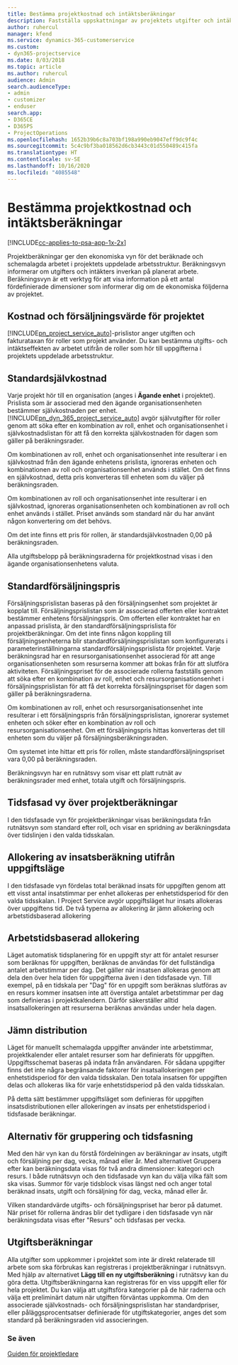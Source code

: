 ```yaml
---
title: Bestämma projektkostnad och intäktsberäkningar
description: Fastställa uppskattningar av projektets utgifter och intäkter i Project Service
author: ruhercul
manager: kfend
ms.service: dynamics-365-customerservice
ms.custom:
- dyn365-projectservice
ms.date: 8/03/2018
ms.topic: article
ms.author: ruhercul
audience: Admin
search.audienceType:
- admin
- customizer
- enduser
search.app:
- D365CE
- D365PS
- ProjectOperations
ms.openlocfilehash: 1652b39b6c8a703bf198a990eb9047eff9dc9f4c
ms.sourcegitcommit: 5c4c9bf3ba018562d6cb3443c01d550489c415fa
ms.translationtype: HT
ms.contentlocale: sv-SE
ms.lasthandoff: 10/16/2020
ms.locfileid: "4085548"
---
```

# <a name="determine-project-cost-and-revenue-estimates"></a>Bestämma projektkostnad och intäktsberäkningar 

[!INCLUDE[cc-applies-to-psa-app-1x-2x](../includes/cc-applies-to-psa-app-1x-2x.md)]

Projektberäkningar ger den ekonomiska vyn för det beräknade och schemalagda arbetet i projektets uppdelade arbetsstruktur. Beräkningsvyn informerar om utgifters och intäkters inverkan på planerat arbete. Beräkningsvyn är ett verktyg för att visa information på ett antal fördefinierade dimensioner som informerar dig om de ekonomiska följderna av projektet.  
  
## <a name="cost-and-sales-value-of-the-project"></a>Kostnad och försäljningsvärde för projektet  
[!INCLUDE[pn_project_service_auto](../includes/pn-project-service-auto.md)]-prislistor anger utgiften och fakturataxan för roller som projekt använder. Du kan bestämma utgifts- och intäktseffekten av arbetet utifrån de roller som hör till uppgifterna i projektets uppdelade arbetsstruktur.  
  
## <a name="cost-price-defaulting"></a>Standardsjälvkostnad  
Varje projekt hör till en organisation (anges i **Ägande enhet** i projektet). Prislista som är associerad med den ägande organisationsenheten bestämmer självkostnaden per enhet. [!INCLUDE[pn_dyn_365_project_service_auto](../includes/pn-dyn-365-project-service-auto.md)] avgör självutgifter för roller genom att söka efter en kombination av roll, enhet och organisationsenhet i självkostnadslistan för att få den korrekta självkostnaden för dagen som gäller på beräkningsrader.  
  
Om kombinationen av roll, enhet och organisationsenhet inte resulterar i en självkostnad från den ägande enhetens prislista, ignoreras enheten och kombinationen av roll och organisationsenhet används i stället. Om det finns en självkostnad, detta pris konverteras till enheten som du väljer på beräkningsraden.  
  
Om kombinationen av roll och organisationsenhet inte resulterar i en självkostnad, ignoreras organisationsenheten och kombinationen av roll och enhet används i stället. Priset används som standard när du har använt någon konvertering om det behövs.  
  
 Om det inte finns ett pris för rollen, är standardsjälvkostnaden 0,00 på beräkningsraden.  
  
 Alla utgiftsbelopp på beräkningsraderna för projektkostnad visas i den ägande organisationsenhetens valuta.  
  
## <a name="sales-price-defaulting"></a>Standardförsäljningspris  
Försäljningsprislistan baseras på den försäljningsenhet som projektet är kopplat till. Försäljningsprislistan som är associerad offerten eller kontraktet bestämmer enhetens försäljningspris. Om offerten eller kontraktet har en anpassad prislista, är den standardförsäljningsprislista för projektberäkningar. Om det inte finns någon koppling till försäljningsenheterna blir standardförsäljningsprislistan som konfigurerats i parameterinställningarna standardförsäljningsprislista för projektet. Varje beräkningsrad har en resursorganisationsenhet associerad för att ange organisationsenheten som resurserna kommer att bokas från för att slutföra aktiviteten. Försäljningspriset för de associerade rollerna fastställs genom att söka efter en kombination av roll, enhet och resursorganisationsenhet i försäljningsprislistan för att få det korrekta försäljningspriset för dagen som gäller på beräkningsraderna.  
  
Om kombinationen av roll, enhet och resursorganisationsenhet inte resulterar i ett försäljningspris från försäljningsprislistan, ignorerar systemet enheten och söker efter en kombination av roll och resursorganisationsenhet. Om ett försäljningspris hittas konverteras det till enheten som du väljer på försäljningsberäkningsraden.  
  
Om systemet inte hittar ett pris för rollen, måste standardförsäljningspriset vara 0,00 på beräkningsraden.  
  
Beräkningsvyn har en rutnätsvy som visar ett platt rutnät av beräkningsrader med enhet, totala utgift och försäljningspris.  
  
## <a name="time-phased-view-of-project-estimates"></a>Tidsfasad vy över projektberäkningar  
I den tidsfasade vyn för projektberäkningar visas beräkningsdata från rutnätsvyn som standard efter roll, och visar en spridning av beräkningsdata över tidslinjen i den valda tidsskalan.  
  
## <a name="effort-estimate-allocation-based-on-task-mode"></a>Allokering av insatsberäkning utifrån uppgiftsläge  
I den tidsfasade vyn fördelas total beräknad insats för uppgiften genom att ett visst antal insatstimmar per enhet allokeras per enhetstidsperiod för den valda tidsskalan. I Project Service avgör uppgiftsläget hur insats allokeras över uppgiftens tid. De två typerna av allokering är jämn allokering och arbetstidsbaserad allokering  
  
## <a name="work-hours-based-allocation"></a>Arbetstidsbaserad allokering  
Läget automatisk tidsplanering för en uppgift styr att för antalet resurser som beräknas för uppgiften, beräknas de användas för det fullständiga antalet arbetstimmar per dag. Det gäller när insatsen allokeras genom att dela den över hela tiden för uppgifterna även i den tidsfasade vyn. Till exempel, på en tidskala per "Dag" för en uppgift som beräknas slutföras av en resurs kommer insatsen inte att överstiga antalet arbetstimmar per dag som definieras i projektkalendern. Därför säkerställer alltid insatsallokeringen att resurserna beräknas användas under hela dagen.  
  
## <a name="even-distribution"></a>Jämn distribution  
Läget för manuellt schemalagda uppgifter använder inte arbetstimmar, projektkalender eller antalet resurser som har definierats för uppgiften. Uppgiftsschemat baseras på indata från användaren. För sådana uppgifter finns det inte några begränsande faktorer för insatsallokeringen per enhetstidsperiod för den valda tidsskalan. Den totala insatsen för uppgiften delas och allokeras lika för varje enhetstidsperiod på den valda tidsskalan.  
  
På detta sätt bestämmer uppgiftsläget som definieras för uppgiften insatsdistributionen eller allokeringen av insats per enhetstidsperiod i tidsfasade beräkningar.  
  
## <a name="grouping-and-time-phasing-options"></a>Alternativ för gruppering och tidsfasning  
Med den här vyn kan du förstå fördelningen av beräkningar av insats, utgift och försäljning per dag, vecka, månad eller år. Med alternativet Gruppera efter kan beräkningsdata visas för två andra dimensioner: kategori och resurs. I både rutnätsvyn och den tidsfasade vyn kan du välja vilka fält som ska visas. Summor för varje tidsblock visas längst ned och anger total beräknad insats, utgift och försäljning för dag, vecka, månad eller år.  
  
Vilken standardvärde utgifts- och försäljningspriset har beror på datumet. När priset för rollerna ändras blir det tydligare i den tidsfasade vyn när beräkningsdata visas efter "Resurs" och tidsfasas per vecka.  
  
## <a name="expense-estimates"></a>Utgiftsberäkningar  
Alla utgifter som uppkommer i projektet som inte är direkt relaterade till arbete som ska förbrukas kan registreras i projektberäkningar i rutnätsvyn. Med hjälp av alternativet **Lägg till en ny utgiftsberäkning** i rutnätsvy kan du göra detta. Utgiftsberäkningarna kan registreras för en viss uppgift eller för hela projektet. Du kan välja att utgiftsföra kategorier på de här raderna och välja ett preliminärt datum när utgiften förväntas uppkomma. Om den associerade självkostnads- och försäljningsprislistan har standardpriser, eller påläggsprocentsatser definierade för utgiftskategorier, anges det som standard på beräkningsraden vid associeringen.  
  
### <a name="see-also"></a>Se även  
 [Guiden för projektledare](../psa/project-manager-guide.md)
